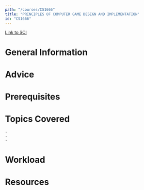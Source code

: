```yaml
---
path: "/courses/CS1666"
title: "PRINCIPLES OF COMPUTER GAME DESIGN AND IMPLEMENTATION"
id: "CS1666"
---
```


[Link to SCI]("http://courses.sci.pitt.edu/courses/courses/view/CS-1666")

# General Information

# Advice

# Prerequisites

<!-- PREREQ_REPLACEMENT (Do not remove) -->

<!-- END PREREQ_REPLACEMENT (Do not remove) -->

# Topics Covered

    -
    -
    -

# Workload

<!-- TESTIMONIALS
# Testimonials
This gets replaced with Gatsby, its
data comes from Google Sheets for easier
editing!
-->

# Resources
